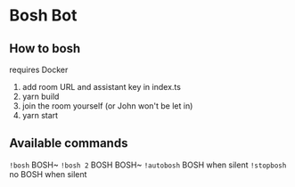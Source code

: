 # Bosh Bot

## How to bosh
requires Docker

1. add room URL and assistant key in index.ts
2. yarn build 
3. join the room yourself (or John won't be let in)
4. yarn start

## Available commands

`!bosh` BOSH~
`!bosh 2` BOSH BOSH~
`!autobosh` BOSH when silent
`!stopbosh` no BOSH when silent
